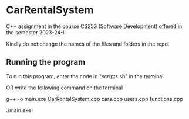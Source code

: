 # CarRentalSystem
C++ assignment in the course CS253 (Software Development) offered in the semester 2023-24-II

Kindly do not change the names of the files and folders in the repo.

## Running the program
To run this program, enter the code in "scripts.sh" in the terminal.

OR
write the following command on the terminal 

g++ -o main.exe CarRentalSystem.cpp cars.cpp users.cpp functions.cpp

./main.exe


